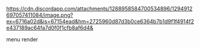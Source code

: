 https://cdn.discordapp.com/attachments/1288958584700534896/1294912697057411084/image.png?ex=6716a02d&is=67154ead&hm=2725960d87d3b0ce6364b7b1d9f1f4914f2e437189ac64fa7d0f0f1cfb8af6d4&

menu render
